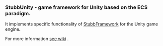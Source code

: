 ### StubbUnity - game framework for Unity based on the ECS paradigm.
 It implements specific functionality of
 [StubbFramework](https://github.com/VirtualMaestro/StubbFramework) for
 the Unity game engine.
 
 For more information [see wiki](https://github.com/VirtualMaestro/StubbUnity/wiki) .

